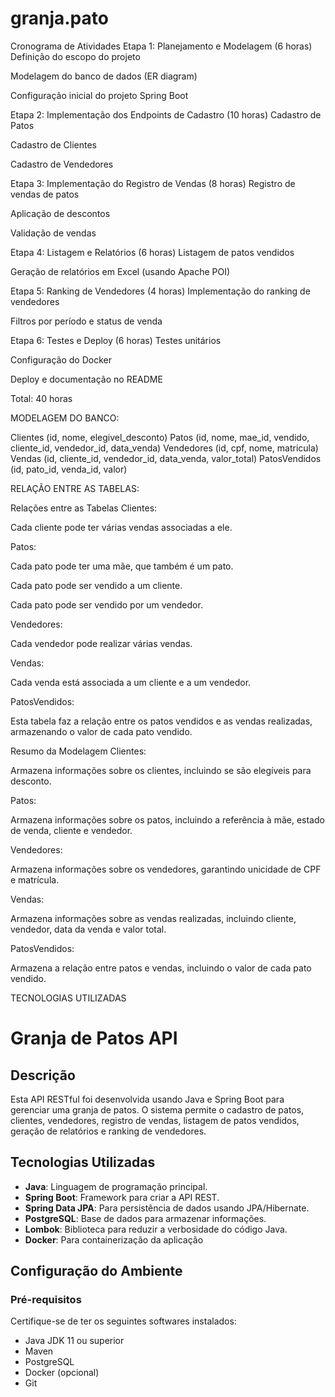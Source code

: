 # granja.pato
Cronograma de Atividades
Etapa 1: Planejamento e Modelagem (6 horas)
Definição do escopo do projeto

Modelagem do banco de dados (ER diagram)

Configuração inicial do projeto Spring Boot

Etapa 2: Implementação dos Endpoints de Cadastro (10 horas)
Cadastro de Patos

Cadastro de Clientes

Cadastro de Vendedores

Etapa 3: Implementação do Registro de Vendas (8 horas)
Registro de vendas de patos

Aplicação de descontos

Validação de vendas

Etapa 4: Listagem e Relatórios (6 horas)
Listagem de patos vendidos

Geração de relatórios em Excel (usando Apache POI)

Etapa 5: Ranking de Vendedores (4 horas)
Implementação do ranking de vendedores

Filtros por período e status de venda

Etapa 6: Testes e Deploy (6 horas)
Testes unitários

Configuração do Docker

Deploy e documentação no README

Total: 40 horas

MODELAGEM DO BANCO:

Clientes (id, nome, elegivel_desconto)
Patos (id, nome, mae_id, vendido, cliente_id, vendedor_id, data_venda)
Vendedores (id, cpf, nome, matricula)
Vendas (id, cliente_id, vendedor_id, data_venda, valor_total)
PatosVendidos (id, pato_id, venda_id, valor)

RELAÇÃO ENTRE AS TABELAS:

Relações entre as Tabelas
Clientes:

Cada cliente pode ter várias vendas associadas a ele.

Patos:

Cada pato pode ter uma mãe, que também é um pato.

Cada pato pode ser vendido a um cliente.

Cada pato pode ser vendido por um vendedor.

Vendedores:

Cada vendedor pode realizar várias vendas.

Vendas:

Cada venda está associada a um cliente e a um vendedor.

PatosVendidos:

Esta tabela faz a relação entre os patos vendidos e as vendas realizadas, armazenando o valor de cada pato vendido.

Resumo da Modelagem
Clientes:

Armazena informações sobre os clientes, incluindo se são elegíveis para desconto.

Patos:

Armazena informações sobre os patos, incluindo a referência à mãe, estado de venda, cliente e vendedor.

Vendedores:

Armazena informações sobre os vendedores, garantindo unicidade de CPF e matrícula.

Vendas:

Armazena informações sobre as vendas realizadas, incluindo cliente, vendedor, data da venda e valor total.

PatosVendidos:

Armazena a relação entre patos e vendas, incluindo o valor de cada pato vendido.

TECNOLOGIAS UTILIZADAS

# Granja de Patos API

## Descrição
Esta API RESTful foi desenvolvida usando Java e Spring Boot para gerenciar uma granja de patos. O sistema permite o cadastro de patos, clientes, vendedores, registro de vendas, listagem de patos vendidos, geração de relatórios e ranking de vendedores.

## Tecnologias Utilizadas
- **Java**: Linguagem de programação principal.
- **Spring Boot**: Framework para criar a API REST.
- **Spring Data JPA**: Para persistência de dados usando JPA/Hibernate.
- **PostgreSQL**: Base de dados para armazenar informações.
- **Lombok**: Biblioteca para reduzir a verbosidade do código Java.
- **Docker**: Para containerização da aplicação 

## Configuração do Ambiente

### Pré-requisitos
Certifique-se de ter os seguintes softwares instalados:
- Java JDK 11 ou superior
- Maven
- PostgreSQL
- Docker (opcional)
- Git
